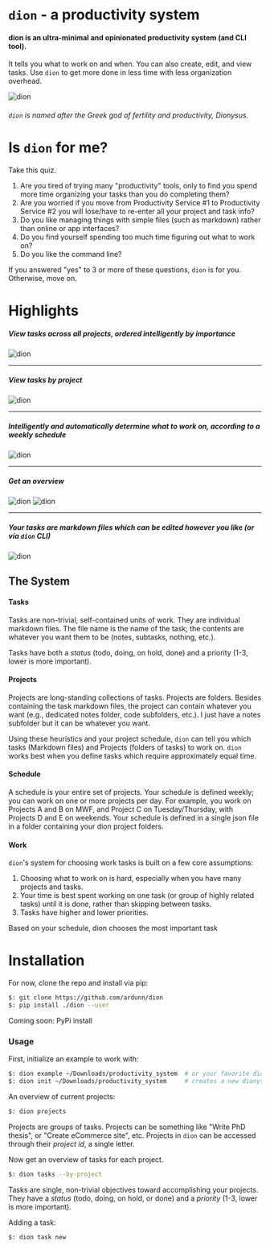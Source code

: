 # `dion` - a productivity system

#### dion is an ultra-minimal and opinionated productivity system (and CLI tool).
It tells you what to work on and when. You can also create, edit, and view tasks. Use `dion` to get more done in less time with less organization overhead.

![dion](./assets/dionysus.jpg)
###### `dion` is named after the Greek god of fertility and productivity, Dionysus.

# Is `dion` for me?
Take this quiz.

1. Are you tired of trying many "productivity" tools, only to find you spend more time organizing your tasks than you do completing them?
2. Are you worried if you move from Productivity Service #1 to Productivity Service #2 you will lose/have to re-enter all your project and task info?
3. Do you like managing things with simple files (such as markdown) rather than online or app interfaces?
4. Do you find yourself spending too much time figuring out what to work on?
5. Do you like the command line?

If you answered "yes" to 3 or more of these questions, `dion` is for you. Otherwise, move on.


# Highlights
##### View tasks across all projects, ordered intelligently by importance
![dion](./assets/example_tasks.png)

---

##### View tasks by project
![dion](./assets/example_tasks_by_project.png)

---

##### Intelligently and automatically determine what to work on, according to a weekly schedule
![dion](./assets/example_work.png)

---

##### Get an overview
![dion](./assets/example_info.png)
![dion](./assets/example_vis.png)

---

##### Your tasks are markdown files which can be edited however you like (or via `dion` CLI)
![dion](./assets/example_tree.png)


## The System
#### Tasks

Tasks are non-trivial, self-contained units of work. They are individual markdown files. The file name is the name of the task; the contents are whatever you want them to be (notes, subtasks, nothing, etc.).

Tasks have both a *status* (todo, doing, on hold, done) and a priority (1-3, lower is more important).

#### Projects

Projects are long-standing collections of tasks. Projects are folders. Besides containing the task markdown files, the project can contain whatever you want (e.g., dedicated notes folder, code subfolders, etc.). I just have a notes subfolder but it can be whatever you want.

Using these heuristics and your project schedule, `dion` can tell you which tasks (Markdown files) and Projects (folders of tasks) to work on. `dion` works best when you define tasks which require approximately equal time.

#### Schedule

A schedule is your entire set of projects. Your schedule is defined weekly; you can work on one or more projects per day. For example, you work on Projects A and B on MWF, and Project C on Tuesday/Thursday, with Projects D and E on weekends. Your schedule is defined in a single json file in a folder containing your dion project folders.


#### Work

`dion`'s system for choosing work tasks is built on a few core assumptions:

1. Choosing what to work on is hard, especially when you have many projects and tasks.
2. Your time is best spent working on one task (or group of highly related tasks) until it is done, rather than skipping between tasks.
3. Tasks have higher and lower priorities.

Based on your schedule, dion chooses the most important task



# Installation
For now, clone the repo and install via pip:
```bash
$: git clone https://github.com/ardunn/dion
$: pip install ./dion --user
```


Coming soon: PyPi install

### Usage

First, initialize an example to work with:

```bash
$: dion example ~/Downloads/productivity_system  # or your favorite directory
$: dion init ~/Downloads/productivity_system     # creates a new dionysus root.
```

An overview of current projects:

```bash
$: dion projects
```

Projects are groups of tasks. Projects can be something like "Write PhD thesis", or "Create eCommerce site", etc.
Projects in `dion` can be accessed through their *project id*, a single letter.

Now get an overview of tasks for each project.

```bash
$: dion tasks --by-project
```

Tasks are single, non-trivial objectives toward accomplishing your projects. They have a *status* (todo, doing, on hold,
 or done) and a *priority* (1-3, lower is more important).
 
 

Adding a task:
```bash
$: dion task new
```

